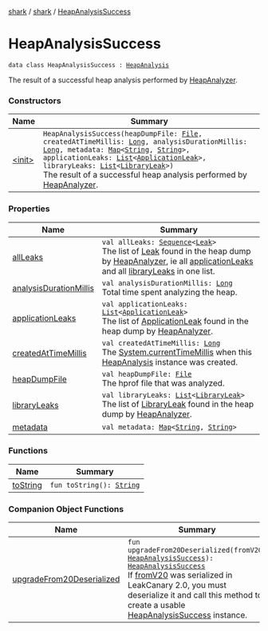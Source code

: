 [shark](../../index.md) / [shark](../index.md) / [HeapAnalysisSuccess](./index.md)

# HeapAnalysisSuccess

`data class HeapAnalysisSuccess : `[`HeapAnalysis`](../-heap-analysis/index.md)

The result of a successful heap analysis performed by [HeapAnalyzer](../-heap-analyzer/index.md).

### Constructors

| Name | Summary |
|---|---|
| [&lt;init&gt;](-init-.md) | `HeapAnalysisSuccess(heapDumpFile: `[`File`](https://docs.oracle.com/javase/6/docs/api/java/io/File.html)`, createdAtTimeMillis: `[`Long`](https://kotlinlang.org/api/latest/jvm/stdlib/kotlin/-long/index.html)`, analysisDurationMillis: `[`Long`](https://kotlinlang.org/api/latest/jvm/stdlib/kotlin/-long/index.html)`, metadata: `[`Map`](https://kotlinlang.org/api/latest/jvm/stdlib/kotlin.collections/-map/index.html)`<`[`String`](https://kotlinlang.org/api/latest/jvm/stdlib/kotlin/-string/index.html)`, `[`String`](https://kotlinlang.org/api/latest/jvm/stdlib/kotlin/-string/index.html)`>, applicationLeaks: `[`List`](https://kotlinlang.org/api/latest/jvm/stdlib/kotlin.collections/-list/index.html)`<`[`ApplicationLeak`](../-application-leak/index.md)`>, libraryLeaks: `[`List`](https://kotlinlang.org/api/latest/jvm/stdlib/kotlin.collections/-list/index.html)`<`[`LibraryLeak`](../-library-leak/index.md)`>)`<br>The result of a successful heap analysis performed by [HeapAnalyzer](../-heap-analyzer/index.md). |

### Properties

| Name | Summary |
|---|---|
| [allLeaks](all-leaks.md) | `val allLeaks: `[`Sequence`](https://kotlinlang.org/api/latest/jvm/stdlib/kotlin.sequences/-sequence/index.html)`<`[`Leak`](../-leak/index.md)`>`<br>The list of [Leak](../-leak/index.md) found in the heap dump by [HeapAnalyzer](../-heap-analyzer/index.md), ie all [applicationLeaks](application-leaks.md) and all [libraryLeaks](library-leaks.md) in one list. |
| [analysisDurationMillis](analysis-duration-millis.md) | `val analysisDurationMillis: `[`Long`](https://kotlinlang.org/api/latest/jvm/stdlib/kotlin/-long/index.html)<br>Total time spent analyzing the heap. |
| [applicationLeaks](application-leaks.md) | `val applicationLeaks: `[`List`](https://kotlinlang.org/api/latest/jvm/stdlib/kotlin.collections/-list/index.html)`<`[`ApplicationLeak`](../-application-leak/index.md)`>`<br>The list of [ApplicationLeak](../-application-leak/index.md) found in the heap dump by [HeapAnalyzer](../-heap-analyzer/index.md). |
| [createdAtTimeMillis](created-at-time-millis.md) | `val createdAtTimeMillis: `[`Long`](https://kotlinlang.org/api/latest/jvm/stdlib/kotlin/-long/index.html)<br>The [System.currentTimeMillis](https://docs.oracle.com/javase/6/docs/api/java/lang/System.html#currentTimeMillis()) when this [HeapAnalysis](../-heap-analysis/index.md) instance was created. |
| [heapDumpFile](heap-dump-file.md) | `val heapDumpFile: `[`File`](https://docs.oracle.com/javase/6/docs/api/java/io/File.html)<br>The hprof file that was analyzed. |
| [libraryLeaks](library-leaks.md) | `val libraryLeaks: `[`List`](https://kotlinlang.org/api/latest/jvm/stdlib/kotlin.collections/-list/index.html)`<`[`LibraryLeak`](../-library-leak/index.md)`>`<br>The list of [LibraryLeak](../-library-leak/index.md) found in the heap dump by [HeapAnalyzer](../-heap-analyzer/index.md). |
| [metadata](metadata.md) | `val metadata: `[`Map`](https://kotlinlang.org/api/latest/jvm/stdlib/kotlin.collections/-map/index.html)`<`[`String`](https://kotlinlang.org/api/latest/jvm/stdlib/kotlin/-string/index.html)`, `[`String`](https://kotlinlang.org/api/latest/jvm/stdlib/kotlin/-string/index.html)`>` |

### Functions

| Name | Summary |
|---|---|
| [toString](to-string.md) | `fun toString(): `[`String`](https://kotlinlang.org/api/latest/jvm/stdlib/kotlin/-string/index.html) |

### Companion Object Functions

| Name | Summary |
|---|---|
| [upgradeFrom20Deserialized](upgrade-from20-deserialized.md) | `fun upgradeFrom20Deserialized(fromV20: `[`HeapAnalysisSuccess`](./index.md)`): `[`HeapAnalysisSuccess`](./index.md)<br>If [fromV20](upgrade-from20-deserialized.md#shark.HeapAnalysisSuccess.Companion$upgradeFrom20Deserialized(shark.HeapAnalysisSuccess)/fromV20) was serialized in LeakCanary 2.0, you must deserialize it and call this method to create a usable [HeapAnalysisSuccess](./index.md) instance. |
